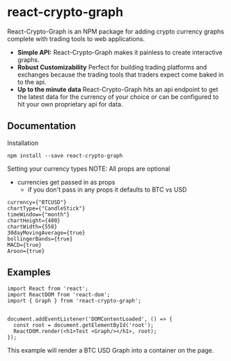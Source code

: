 # react-crypto-graph

React-Crypto-Graph is an NPM package for adding crypto currency graphs complete with trading tools to web applications.

* **Simple API:** React-Crypto-Graph makes it painless to create interactive graphs.
* **Robust Customizability** Perfect for building trading platforms and exchanges because the trading tools that traders expect come baked in to the api.
* **Up to the minute data** React-Crypto-Graph hits an api endpoint to get the latest data for the currency of your choice or can be configured to hit your own proprietary api for data.

## Documentation

Installation
```
npm install --save react-crypto-graph
```

Setting your currency types
NOTE: All props are optional
* currencies get passed in as props
  * if you don't pass in any props it defaults to BTC vs USD
```
currency={"BTCUSD"}
chartType={"CandleStick"}
timeWindow={"month"}
chartHeight={400}
chartWidth={550}
30dayMovingAverage={true}
bollingerBands={true}
MACD={true}
Aroon={true}
```

## Examples

```
import React from 'react';
import ReactDOM from 'react-dom';
import { Graph } from 'react-crypto-graph';


document.addEventListener('DOMContentLoaded', () => {
  const root = document.getElementById('root');
  ReactDOM.render(<h1>Test <Graph/></h1>, root);
});
```
This example will render a BTC USD Graph into a container on the page.
